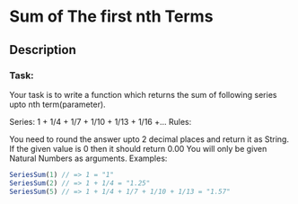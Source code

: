 # Sum of The first nth Terms

## Description

### Task:

Your task is to write a function which returns the sum of following series upto nth term(parameter).

Series: 1 + 1/4 + 1/7 + 1/10 + 1/13 + 1/16 +...
Rules:

You need to round the answer upto 2 decimal places and return it as String.
If the given value is 0 then it should return 0.00
You will only be given Natural Numbers as arguments.
Examples:

```javascript
SeriesSum(1) // => 1 = "1"
SeriesSum(2) // => 1 + 1/4 = "1.25"
SeriesSum(5) // => 1 + 1/4 + 1/7 + 1/10 + 1/13 = "1.57"
```